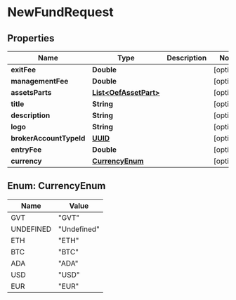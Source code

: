 
# NewFundRequest

## Properties
Name | Type | Description | Notes
------------ | ------------- | ------------- | -------------
**exitFee** | **Double** |  |  [optional]
**managementFee** | **Double** |  |  [optional]
**assetsParts** | [**List&lt;OefAssetPart&gt;**](OefAssetPart.md) |  |  [optional]
**title** | **String** |  |  [optional]
**description** | **String** |  |  [optional]
**logo** | **String** |  |  [optional]
**brokerAccountTypeId** | [**UUID**](UUID.md) |  |  [optional]
**entryFee** | **Double** |  |  [optional]
**currency** | [**CurrencyEnum**](#CurrencyEnum) |  |  [optional]


<a name="CurrencyEnum"></a>
## Enum: CurrencyEnum
Name | Value
---- | -----
GVT | &quot;GVT&quot;
UNDEFINED | &quot;Undefined&quot;
ETH | &quot;ETH&quot;
BTC | &quot;BTC&quot;
ADA | &quot;ADA&quot;
USD | &quot;USD&quot;
EUR | &quot;EUR&quot;



